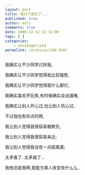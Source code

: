 ```yaml
---
layout: post
title: 检讨下自己了...
published: true
author: moli
comments: true
date: 2008-12-12 12:12:00
tags: [ ]
categories:
    - uncategorized
permalink: /archives/208.html
---
```

我确实让不少同学讨厌我,

我确实让不少同学觉得我比较强势,

我确实让不少同学觉得我什么都烂,

我确实喜欢开玩笑,有时候确实会说漏嘴,

我确实让别人开心过,也让别人伤心过, 

不过我也有优点的啊,

我让别人觉得我很容易被欺负;

我让别人觉得我很容易亲近;

我让别人觉得我没有一点距离感;

太矛盾了..太矛盾了&#8230;

我依旧是我啊,我能为某人改变些什么么..